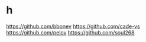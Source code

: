 # h

https://github.com/bbonev
https://github.com/cade-vs
https://github.com/pelov
https://github.com/soul268
